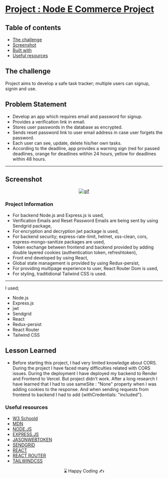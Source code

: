 # [Project : Node E Commerce Project]()
## Table of contents

  - [The challenge](#the-challenge)
  - [Screenshot](#screenshot)
  - [Built with](#built-with)
  - [Useful resources](#useful-resources)



## The challenge
Project aims to develop a safe task tracker; multiple users can signup, signin and use.

## Problem Statement

- Develop an app which requires email and password for signup. 
- Provides a verification link in email.
- Stores user passwords in the database as encrypted.
- Sends reset password link to user email address in case user forgets the password.
- Each user can see, update, delete his/her own tasks. 
- According to the deadline, app provides a warning sign (red for passed deadlines, orange for deadlines witihin 24 hours, yellow for deadlines within 48 hours. 
<hr>




## Screenshot
<p align="center">
<a href="https://node-task-tracker.vercel.app/"><img src="nodeTaskTracker.gif" alt="gif"></a>
</p>





### Project Information
- For backend Node.js and Express.js is used,
- Verification Emails and Reset Password Emails are being sent by using Sendgrid package,
- For encryption and decryption jwt package is used,
- For backend security; express-rate-limit, helmet, xss-clean, cors, express-mongo-sanitize packages are used,
- Token exchange between frontend and backend provided by adding double layered cookies (authentication token, refreshtoken),
- Front end developed by using React,
- Global state management is provided by using Redux-persist,
- For providing multipage experience to user, React Router Dom is used,
- For styling, traditidional Tailwind CSS is used.

------
I used;
- Node.js
- Express.js
- jwt
- Sendgrid
- React
- Redux-persist
- React Router
- Tailwind CSS





## Lesson Learned

- Before starting this project, I had very limited knowledge about CORS. During the project I have faced many difficulties related with CORS issues. During the deployment I have deployed my backend to Render and Frontend to Vercel. But project didn't work. After a long research I have learned that I had to use sameSite : "None" property when I was adding cookies to the response. And when sending requests from frontend to backend I had to add {withCredentials: "included"}.

### Useful resources

- [W3 Schoold](https://www.w3schools.com/) 
- [MDN](https://developer.mozilla.org/en-US/)
- [NODE.JS](https://nodejs.org/dist/latest-v16.x/docs/api/fs.html)
- [EXPRESS.JS](https://expressjs.com/)
- [JASONWEBTOKEN](https://jwt.io/introduction)
- [SENDGRID](https://sendgrid.com/en-us)
- [REACT](https://reactjs.org/) 
- [REACT ROUTER](https://reactrouter.com/en/main) 
- [TAILWINDCSS](https://styled-components.com/)









<center> &#8987; Happy Coding  &#9997; </center>
